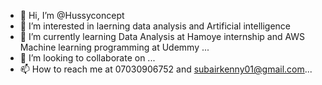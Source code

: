 - 👋 Hi, I’m @Hussyconcept
- 👀 I’m interested in laerning data analysis and Artificial intelligence
- 🌱 I’m currently learning Data Analysis at Hamoye internship and AWS Machine learning programming at Udemmy ...
- 💞️ I’m looking to collaborate on ...
- 📫 How to reach me at 07030906752 and subairkenny01@gmail.com...

<!---
Hussyconcept/Hussyconcept is a ✨ special ✨ repository because its `README.md` (this file) appears on your GitHub profile.
You can click the Preview link to take a look at your changes.
--->
